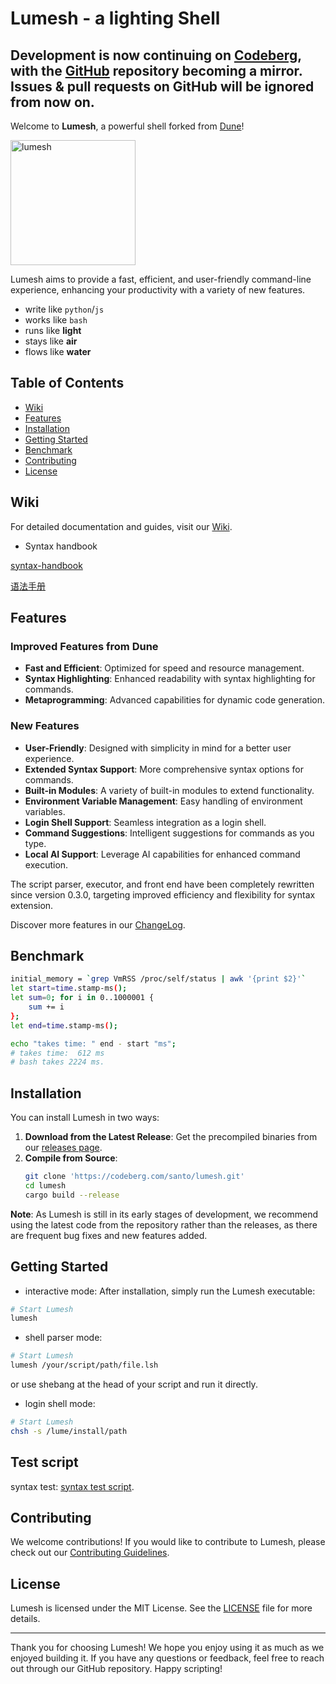 # Lumesh - a lighting Shell

## Development is now continuing on [Codeberg](https://codeberg.org/santo/lumesh), with the [GitHub](https://codeberg.com/santo/lumesh) repository becoming a mirror. Issues & pull requests on GitHub will be ignored from now on.

Welcome to **Lumesh**, a powerful shell forked from [Dune](https://github.com/adam-mcdaniel/dune)!

<img src="https://codeberg.org/santo/lumesh/raw/branch/main/assets/lumesh.png" alt="lumesh" width="200" />

Lumesh aims to provide a fast, efficient, and user-friendly command-line experience, enhancing your productivity with a variety of new features.

- write like `python`/`js`
- works like `bash`
- runs like **light**
- stays like **air**
- flows like **water**

## Table of Contents
- [Wiki](#wiki)
- [Features](#features)
- [Installation](#installation)
- [Getting Started](#getting-started)
- [Benchmark](#benchmark)
- [Contributing](#contributing)
- [License](#license)

## Wiki
For detailed documentation and guides, visit our [Wiki](https://codeberg.com/santo/lumesh/wiki).

- Syntax handbook

[syntax-handbook](wiki/syntax.md)

[语法手册](wiki/syntax-cn.md)

## Features

### Improved Features from Dune
- **Fast and Efficient**: Optimized for speed and resource management.
- **Syntax Highlighting**: Enhanced readability with syntax highlighting for commands.
- **Metaprogramming**: Advanced capabilities for dynamic code generation.

### New Features
- **User-Friendly**: Designed with simplicity in mind for a better user experience.
- **Extended Syntax Support**: More comprehensive syntax options for commands.
- **Built-in Modules**: A variety of built-in modules to extend functionality.
- **Environment Variable Management**: Easy handling of environment variables.
- **Login Shell Support**: Seamless integration as a login shell.
- **Command Suggestions**: Intelligent suggestions for commands as you type.
- **Local AI Support**: Leverage AI capabilities for enhanced command execution.

The script parser, executor, and front end have been completely rewritten since version 0.3.0, targeting improved efficiency and flexibility for syntax extension.

Discover more features in our [ChangeLog](CHANGELOG.md).

## Benchmark
```bash
initial_memory = `grep VmRSS /proc/self/status | awk '{print $2}'`
let start=time.stamp-ms();
let sum=0; for i in 0..1000001 {
    sum += i
};
let end=time.stamp-ms();

echo "takes time: " end - start "ms";
# takes time:  612 ms
# bash takes 2224 ms.
```
## Installation

You can install Lumesh in two ways:

1. **Download from the Latest Release**: Get the precompiled binaries from our [releases page](https://codeberg.com/santo/lumesh/releases).
2. **Compile from Source**:
   ```bash
   git clone 'https://codeberg.com/santo/lumesh.git'
   cd lumesh
   cargo build --release
   ```

**Note**: As Lumesh is still in its early stages of development, we recommend using the latest code from the repository rather than the releases, as there are frequent bug fixes and new features added.

## Getting Started

- interactive mode:
After installation, simply run the Lumesh executable:

```bash
# Start Lumesh
lumesh
```

- shell parser mode:

```bash
# Start Lumesh
lumesh /your/script/path/file.lsh
```

or use shebang at the head of your script and run it directly.

- login shell mode:

```bash
# Start Lumesh
chsh -s /lume/install/path
```

## Test script

syntax test: [syntax test script](tests/test.lsh).


## Contributing

We welcome contributions! If you would like to contribute to Lumesh, please check out our [Contributing Guidelines](CONTRIBUTING.md).

## License

Lumesh is licensed under the MIT License. See the [LICENSE](LICENSE) file for more details.

---

Thank you for choosing Lumesh! We hope you enjoy using it as much as we enjoyed building it. If you have any questions or feedback, feel free to reach out through our GitHub repository. Happy scripting!
